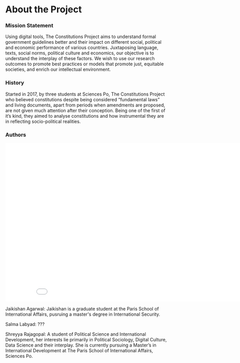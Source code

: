 # About the Project 

### Mission Statement 
Using digital tools, The Constitutions Project aims to understand formal government guidelines better and their impact on different social, political and economic performance of various countries. Juxtaposing language, texts, social norms, political culture and economics, our objective is to understand the interplay of these factors. We wish to use our research outcomes to promote best practices or models that promote just, equitable societies, and enrich our intellectual environment.

### History 
Started in 2017, by three students at Sciences Po, The Constitutions Project who  believed constitutions despite being considered “fundamental laws” and living documents, apart from periods when amendments are proposed, are not given much attention after their conception.  Being one of the first of it’s kind, they aimed to analyse constitutions and how instrumental they are in reflecting socio-political realities. 

### Authors 

<iframe src="/constitutionproject-1/assets/images/authors.png" frameborder="0" width="881" height="493" allowfullscreen></iframe>

Jaikishan Agarwal: 
Jaikishan is a graduate student at the Paris School of International Affairs, pusruing a master's degree in International Security. 

Salma Labyad: 
???

Shreyya Rajagopal: 
A student of Political Science and International Development, her interests lie primarily in Political Sociology, Digital Culture, Data Science and their interplay. She is currently pursuing a Master’s in International Development at The Paris School of International Affairs, Sciences Po. 
